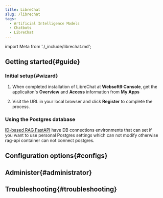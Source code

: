 ```yaml
---
title: LibreChat
slug: /librechat
tags:
  - Artificial Intelligence Models
  - Chatbots
  - LibreChat
---
```


import Meta from './_include/librechat.md';

<Meta name="meta" />

## Getting started{#guide}

### Initial setup{#wizard}

1. When completed installation of LibreChat at **Websoft9 Console**, get the applicaiton's **Overview** and **Access** information from **My Apps**  

2. Visit the URL in your local browser and click **Register** to complete the process.

### Using the Postgres database

[ID-based RAG FastAPI](https://github.com/danny-avila/rag_api/pkgs/container/librechat-rag-api-dev-lite) have DB connections environments that can set  if you want to use personal Postgres settings which can not modify otherwise rag-api container can not connect postgres.

## Configuration options{#configs}

## Administer{#administrator}

## Troubleshooting{#troubleshooting}